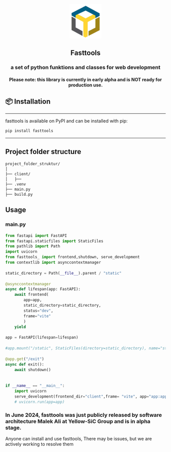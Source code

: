 <p align="center">
  <a href="https://www.yellow-sic.com/">
    <img width="100" src="./fasttools/app.png">
  </a>
  </br>
</p>

<h2 align="center">Fasttools </h2>
<h3 align="center">a set of python funktions and classes for web development </h3>
<h4 align="center">Please note: this library is currently in early alpha and is NOT ready for production use.</h4>

## 📦 Installation

---------------------
fasttools is available on PyPI and can be installed with pip:

```bash
pip install fasttools
```

---------------------

## Project folder structure

```plaintext
project_folder_struktur/
│
├── client/
│   ├── 
├── .venv
├── main.py
├── build.py

```

## Usage

### main.py
```python
from fastapi import FastAPI
from fastapi.staticfiles import StaticFiles
from pathlib import Path
import uvicorn
from fasttools_ import frontend,shutdown, serve_development
from contextlib import asynccontextmanager

static_directory = Path(__file__).parent / "static"

@asynccontextmanager
async def lifespan(app: FastAPI):
    await frontend(
        app=app, 
        static_directory=static_directory, 
        status="dev",
        frame="vite"
        )
    yield

app = FastAPI(lifespan=lifespan)

#app.mount("/static", StaticFiles(directory=static_directory), name="static")

@app.get("/exit")
async def exit():
    await shutdown()


if __name__ == "__main__":
    import uvicorn
    serve_development(frontend_dir="client",frame= "vite", app="app:app", title='Hallo')
    # uvicorn.run(app=app)
```






### In June 2024, fasttools was just publicly released by software architecture Malek Ali at Yellow-SiC Group and is in alpha stage.
<p>Anyone can install and use fasttools, There may be issues, but we are actively working to resolve them</p>

